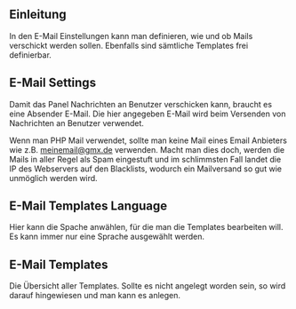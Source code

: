 ## Einleitung
In den E-Mail Einstellungen kann man definieren, wie und ob Mails verschickt werden sollen. Ebenfalls sind sämtliche Templates frei definierbar.

## E-Mail Settings
Damit das Panel Nachrichten an Benutzer verschicken kann, braucht es eine Absender E-Mail. Die hier angegeben E-Mail wird beim Versenden von Nachrichten an Benutzer verwendet.

Wenn man PHP Mail verwendet, sollte man keine Mail eines Email Anbieters wie z.B. meinemail@gmx.de verwenden. Macht man dies doch, werden die Mails in aller Regel als Spam eingestuft und im schlimmsten Fall landet die IP des Webservers auf den Blacklists, wodurch ein Mailversand so gut wie unmöglich werden wird.

## E-Mail Templates Language
Hier kann die Spache anwählen, für die man die Templates bearbeiten will. Es kann immer nur eine Sprache ausgewählt werden.

## E-Mail Templates
Die Übersicht aller Templates. Sollte es nicht angelegt worden sein, so wird darauf hingewiesen und man kann es anlegen.
